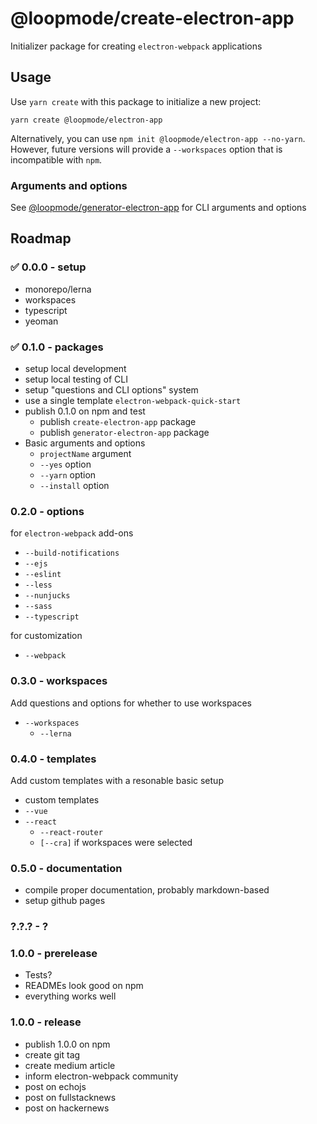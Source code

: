 # @loopmode/create-electron-app

Initializer package for creating `electron-webpack` applications

## Usage

Use `yarn create` with this package to initialize a new project:

```
yarn create @loopmode/electron-app
```

Alternatively, you can use `npm init @loopmode/electron-app --no-yarn`. However, future versions will provide a `--workspaces` option that is incompatible with `npm`.

### Arguments and options

See [@loopmode/generator-electron-app](https://www.npmjs.com/package/@loopmode/generator-electron-app) for CLI arguments and options

## Roadmap

### ✅ 0.0.0 - setup

-   monorepo/lerna
-   workspaces
-   typescript
-   yeoman

### ✅ 0.1.0 - packages

-   setup local development
-   setup local testing of CLI
-   setup "questions and CLI options" system
-   use a single template `electron-webpack-quick-start`
-   publish 0.1.0 on npm and test
    -   publish `create-electron-app` package
    -   publish `generator-electron-app` package
-   Basic arguments and options
    -   `projectName` argument
    -   `--yes` option
    -   `--yarn` option
    -   `--install` option

### 0.2.0 - options

for `electron-webpack` add-ons

-   `--build-notifications`
-   `--ejs`
-   `--eslint`
-   `--less`
-   `--nunjucks`
-   `--sass`
-   `--typescript`

for customization

-   `--webpack`

### 0.3.0 - workspaces

Add questions and options for whether to use workspaces

-   `--workspaces`
    -   `--lerna`

### 0.4.0 - templates

Add custom templates with a resonable basic setup

-   custom templates
-   `--vue`
-   `--react`
    -   `--react-router`
    -   `[--cra]` if workspaces were selected

### 0.5.0 - documentation

-   compile proper documentation, probably markdown-based
-   setup github pages

### ?.?.? - ?

### 1.0.0 - prerelease

-   Tests?
-   READMEs look good on npm
-   everything works well

### 1.0.0 - release

-   publish 1.0.0 on npm
-   create git tag
-   create medium article
-   inform electron-webpack community
-   post on echojs
-   post on fullstacknews
-   post on hackernews
